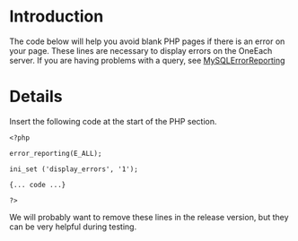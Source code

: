 # Introduction #

The code below will help you avoid blank PHP pages if there is an error on your page.  These lines are necessary to display errors on the OneEach server.  If you are having problems with a query, see [MySQLErrorReporting](MySQLErrorReporting.md)


# Details #

Insert the following code at the start of the PHP section.
```
<?php

error_reporting(E_ALL);

ini_set ('display_errors', '1');

{... code ...}

?>
```

We will probably want to remove these lines in the release version, but they can be very helpful during testing.